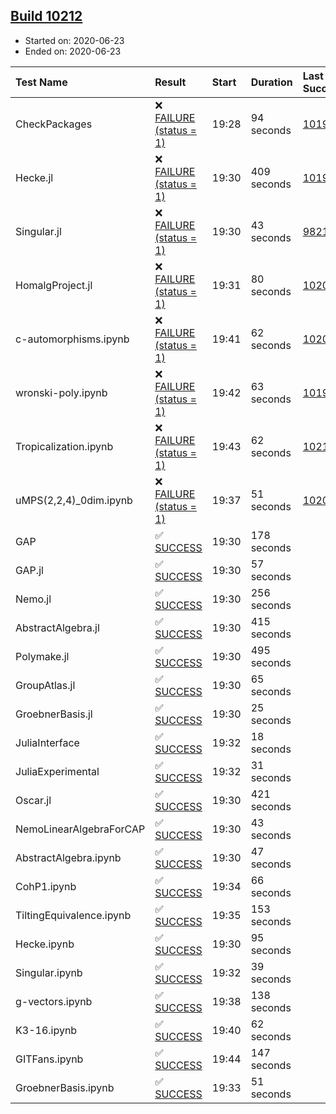 ## [Build 10212](https://oscarci.mathematik.uni-kl.de/job/oscar/10212/)

* Started on: 2020-06-23
* Ended on: 2020-06-23

| Test Name    | Result | Start | Duration | Last Success | First Failure |
|:-------------|:-------|:------|:---------|:-------------|:--------------|
| CheckPackages | ❌ [FAILURE (status = 1)](https://oscarci.mathematik.uni-kl.de/job/oscar/10212/artifact/logs/build-10212/CheckPackages.log) | 19:28 | 94 seconds | [10197](https://oscarci.mathematik.uni-kl.de/job/oscar/10197/) | [10198](https://oscarci.mathematik.uni-kl.de/job/oscar/10198/) |
| Hecke.jl | ❌ [FAILURE (status = 1)](https://oscarci.mathematik.uni-kl.de/job/oscar/10212/artifact/logs/build-10212/Hecke.jl.log) | 19:30 | 409 seconds | [10197](https://oscarci.mathematik.uni-kl.de/job/oscar/10197/) | [10198](https://oscarci.mathematik.uni-kl.de/job/oscar/10198/) |
| Singular.jl | ❌ [FAILURE (status = 1)](https://oscarci.mathematik.uni-kl.de/job/oscar/10212/artifact/logs/build-10212/Singular.jl.log) | 19:30 | 43 seconds | [9821](https://oscarci.mathematik.uni-kl.de/job/oscar/9821/) | [9822](https://oscarci.mathematik.uni-kl.de/job/oscar/9822/) |
| HomalgProject.jl | ❌ [FAILURE (status = 1)](https://oscarci.mathematik.uni-kl.de/job/oscar/10212/artifact/logs/build-10212/HomalgProject.jl.log) | 19:31 | 80 seconds | [10209](https://oscarci.mathematik.uni-kl.de/job/oscar/10209/) | [10210](https://oscarci.mathematik.uni-kl.de/job/oscar/10210/) |
| c-automorphisms.ipynb | ❌ [FAILURE (status = 1)](https://oscarci.mathematik.uni-kl.de/job/oscar/10212/artifact/logs/build-10212/c-automorphisms.ipynb.log) | 19:41 | 62 seconds | [10209](https://oscarci.mathematik.uni-kl.de/job/oscar/10209/) | [10210](https://oscarci.mathematik.uni-kl.de/job/oscar/10210/) |
| wronski-poly.ipynb | ❌ [FAILURE (status = 1)](https://oscarci.mathematik.uni-kl.de/job/oscar/10212/artifact/logs/build-10212/wronski-poly.ipynb.log) | 19:42 | 63 seconds | [10197](https://oscarci.mathematik.uni-kl.de/job/oscar/10197/) | [10198](https://oscarci.mathematik.uni-kl.de/job/oscar/10198/) |
| Tropicalization.ipynb | ❌ [FAILURE (status = 1)](https://oscarci.mathematik.uni-kl.de/job/oscar/10212/artifact/logs/build-10212/Tropicalization.ipynb.log) | 19:43 | 62 seconds | [10211](https://oscarci.mathematik.uni-kl.de/job/oscar/10211/) | [10212](https://oscarci.mathematik.uni-kl.de/job/oscar/10212/) |
| uMPS(2,2,4)_0dim.ipynb | ❌ [FAILURE (status = 1)](https://oscarci.mathematik.uni-kl.de/job/oscar/10212/artifact/logs/build-10212/uMPS-2-2-4-_0dim.ipynb.log) | 19:37 | 51 seconds | [10209](https://oscarci.mathematik.uni-kl.de/job/oscar/10209/) | [10210](https://oscarci.mathematik.uni-kl.de/job/oscar/10210/) |
| GAP | ✅ [SUCCESS](https://oscarci.mathematik.uni-kl.de/job/oscar/10212/artifact/logs/build-10212/GAP.log) | 19:30 | 178 seconds |  |  |
| GAP.jl | ✅ [SUCCESS](https://oscarci.mathematik.uni-kl.de/job/oscar/10212/artifact/logs/build-10212/GAP.jl.log) | 19:30 | 57 seconds |  |  |
| Nemo.jl | ✅ [SUCCESS](https://oscarci.mathematik.uni-kl.de/job/oscar/10212/artifact/logs/build-10212/Nemo.jl.log) | 19:30 | 256 seconds |  |  |
| AbstractAlgebra.jl | ✅ [SUCCESS](https://oscarci.mathematik.uni-kl.de/job/oscar/10212/artifact/logs/build-10212/AbstractAlgebra.jl.log) | 19:30 | 415 seconds |  |  |
| Polymake.jl | ✅ [SUCCESS](https://oscarci.mathematik.uni-kl.de/job/oscar/10212/artifact/logs/build-10212/Polymake.jl.log) | 19:30 | 495 seconds |  |  |
| GroupAtlas.jl | ✅ [SUCCESS](https://oscarci.mathematik.uni-kl.de/job/oscar/10212/artifact/logs/build-10212/GroupAtlas.jl.log) | 19:30 | 65 seconds |  |  |
| GroebnerBasis.jl | ✅ [SUCCESS](https://oscarci.mathematik.uni-kl.de/job/oscar/10212/artifact/logs/build-10212/GroebnerBasis.jl.log) | 19:30 | 25 seconds |  |  |
| JuliaInterface | ✅ [SUCCESS](https://oscarci.mathematik.uni-kl.de/job/oscar/10212/artifact/logs/build-10212/JuliaInterface.log) | 19:32 | 18 seconds |  |  |
| JuliaExperimental | ✅ [SUCCESS](https://oscarci.mathematik.uni-kl.de/job/oscar/10212/artifact/logs/build-10212/JuliaExperimental.log) | 19:32 | 31 seconds |  |  |
| Oscar.jl | ✅ [SUCCESS](https://oscarci.mathematik.uni-kl.de/job/oscar/10212/artifact/logs/build-10212/Oscar.jl.log) | 19:30 | 421 seconds |  |  |
| NemoLinearAlgebraForCAP | ✅ [SUCCESS](https://oscarci.mathematik.uni-kl.de/job/oscar/10212/artifact/logs/build-10212/NemoLinearAlgebraForCAP.log) | 19:30 | 43 seconds |  |  |
| AbstractAlgebra.ipynb | ✅ [SUCCESS](https://oscarci.mathematik.uni-kl.de/job/oscar/10212/artifact/logs/build-10212/AbstractAlgebra.ipynb.log) | 19:30 | 47 seconds |  |  |
| CohP1.ipynb | ✅ [SUCCESS](https://oscarci.mathematik.uni-kl.de/job/oscar/10212/artifact/logs/build-10212/CohP1.ipynb.log) | 19:34 | 66 seconds |  |  |
| TiltingEquivalence.ipynb | ✅ [SUCCESS](https://oscarci.mathematik.uni-kl.de/job/oscar/10212/artifact/logs/build-10212/TiltingEquivalence.ipynb.log) | 19:35 | 153 seconds |  |  |
| Hecke.ipynb | ✅ [SUCCESS](https://oscarci.mathematik.uni-kl.de/job/oscar/10212/artifact/logs/build-10212/Hecke.ipynb.log) | 19:30 | 95 seconds |  |  |
| Singular.ipynb | ✅ [SUCCESS](https://oscarci.mathematik.uni-kl.de/job/oscar/10212/artifact/logs/build-10212/Singular.ipynb.log) | 19:32 | 39 seconds |  |  |
| g-vectors.ipynb | ✅ [SUCCESS](https://oscarci.mathematik.uni-kl.de/job/oscar/10212/artifact/logs/build-10212/g-vectors.ipynb.log) | 19:38 | 138 seconds |  |  |
| K3-16.ipynb | ✅ [SUCCESS](https://oscarci.mathematik.uni-kl.de/job/oscar/10212/artifact/logs/build-10212/K3-16.ipynb.log) | 19:40 | 62 seconds |  |  |
| GITFans.ipynb | ✅ [SUCCESS](https://oscarci.mathematik.uni-kl.de/job/oscar/10212/artifact/logs/build-10212/GITFans.ipynb.log) | 19:44 | 147 seconds |  |  |
| GroebnerBasis.ipynb | ✅ [SUCCESS](https://oscarci.mathematik.uni-kl.de/job/oscar/10212/artifact/logs/build-10212/GroebnerBasis.ipynb.log) | 19:33 | 51 seconds |  |  |

